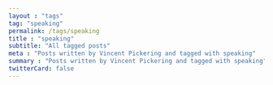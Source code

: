```yaml
---
layout : "tags"
tag: "speaking"
permalink: /tags/speaking
title : "speaking"
subtitle: "All tagged posts"
meta : "Posts written by Vincent Pickering and tagged with speaking"
summary : "Posts written by Vincent Pickering and tagged with speaking"
twitterCard: false
---
```

